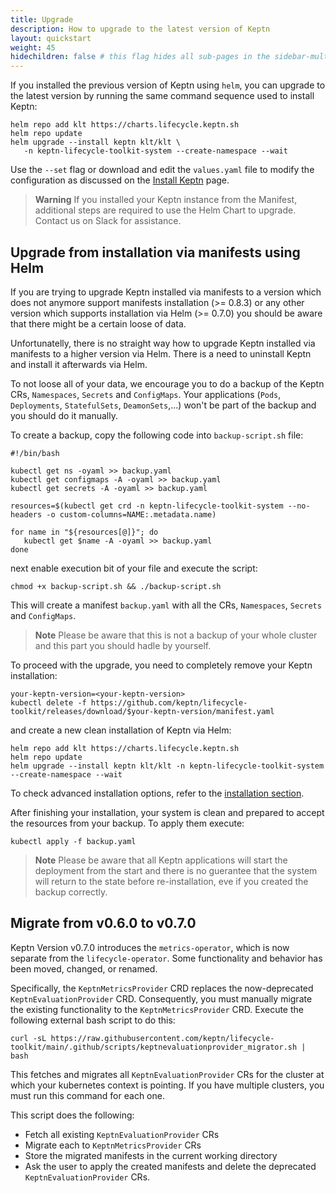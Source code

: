 ```yaml
---
title: Upgrade
description: How to upgrade to the latest version of Keptn
layout: quickstart
weight: 45
hidechildren: false # this flag hides all sub-pages in the sidebar-multicard.html
---
```


If you installed the previous version of Keptn using `helm`,
you can upgrade to the latest version
by running the same command sequence used to install Keptn:

```shell
helm repo add klt https://charts.lifecycle.keptn.sh
helm repo update
helm upgrade --install keptn klt/klt \
   -n keptn-lifecycle-toolkit-system --create-namespace --wait
```

Use the `--set` flag or download and edit the `values.yaml` file
to modify the configuration as discussed on the
[Install Keptn](../install/) page.

> **Warning**
If you installed your Keptn instance from the Manifest,
additional steps are required to use the Helm Chart to upgrade.
Contact us on Slack for assistance.

## Upgrade from installation via manifests using Helm

If you are trying to upgrade Keptn installed via manifests to a version
which does not anymore support manifests installation (>= 0.8.3) or any
other version which supports installation via Helm (>= 0.7.0) you should
be aware that there might be a certain loose of data.

Unfortunatelly, there is no straight way how to upgrade Keptn installed via
manifests to a higher version via Helm.
There is a need to uninstall Keptn
and install it afterwards via Helm.

To not loose all of your data, we encourage you to do a backup of the Keptn CRs,
`Namespaces`, `Secrets` and `ConfigMaps`. Your applications (`Pods`, `Deployments`,
`StatefulSets`, `DeamonSets`,...) won't be part of the backup and you should do
it manually.

To create a backup, copy the following code into `backup-script.sh` file:

```shell
#!/bin/bash

kubectl get ns -oyaml >> backup.yaml
kubectl get configmaps -A -oyaml >> backup.yaml
kubectl get secrets -A -oyaml >> backup.yaml

resources=$(kubectl get crd -n keptn-lifecycle-toolkit-system --no-headers -o custom-columns=NAME:.metadata.name)

for name in "${resources[@]}"; do
   kubectl get $name -A -oyaml >> backup.yaml
done
```

next enable execution bit of your file and execute the script:

```shell
chmod +x backup-script.sh && ./backup-script.sh
```

This will create a manifest `backup.yaml` with all the CRs, `Namespaces`, `Secrets`
and `ConfigMaps`.

> **Note** Please be aware that this is not a backup of your whole cluster and this part
you should hadle by yourself.

To proceed with the upgrade, you need to completely remove your Keptn installation:

```shell
your-keptn-version=<your-keptn-version>
kubectl delete -f https://github.com/keptn/lifecycle-toolkit/releases/download/$your-keptn-version/manifest.yaml
```

and create a new clean installation of Keptn via Helm:

```shell
helm repo add klt https://charts.lifecycle.keptn.sh
helm repo update
helm upgrade --install keptn klt/klt -n keptn-lifecycle-toolkit-system --create-namespace --wait
```

To check advanced installation options, refer to the [installation section](install.md).

After finishing your installation, your system is clean and prepared to accept the
resources from your backup.
To apply them execute:

```shell
kubectl apply -f backup.yaml
```

> **Note** Please be aware that all Keptn applications will start the deployment from the start and
there is no guerantee that the system will return to the state before re-installation, eve if you
created the backup correctly.

## Migrate from v0.6.0 to v0.7.0

Keptn Version v0.7.0
introduces the `metrics-operator`,
which is now separate from the `lifecycle-operator`.
Some functionality and behavior has been moved, changed, or renamed.

Specifically, the `KeptnMetricsProvider` CRD replaces
the now-deprecated `KeptnEvaluationProvider` CRD.
Consequently, you must manually migrate the existing functionality
to the `KeptnMetricsProvider` CRD.
Execute the following external bash script to do this:

```shell
curl -sL https://raw.githubusercontent.com/keptn/lifecycle-toolkit/main/.github/scripts/keptnevaluationprovider_migrator.sh | bash
```

This fetches and migrates all `KeptnEvaluationProvider` CRs
for the cluster at which your kubernetes  context is pointing.
If you have multiple clusters,
you must run this command for each one.

This script does the following:

* Fetch all existing `KeptnEvaluationProvider` CRs
* Migrate each to `KeptnMetricsProvider` CRs
* Store the migrated manifests in the current working directory
* Ask the user to apply the created manifests
  and delete the deprecated `KeptnEvaluationProvider` CRs.
